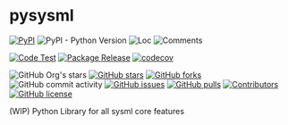 # pysysml

[![PyPI](https://img.shields.io/pypi/v/pysysml)](https://pypi.org/project/pysysml/)
![PyPI - Python Version](https://img.shields.io/pypi/pyversions/pysysml)
![Loc](https://img.shields.io/endpoint?url=https://gist.githubusercontent.com/HansBug/5dee8db07e67636819c3bdd62eda75c3/raw/loc.json)
![Comments](https://img.shields.io/endpoint?url=https://gist.githubusercontent.com/HansBug/5dee8db07e67636819c3bdd62eda75c3/raw/comments.json)

[![Code Test](https://github.com/SysMLv2-Research/pysysml/workflows/Code%20Test/badge.svg)](https://github.com/SysMLv2-Research/pysysml/actions?query=workflow%3A%22Code+Test%22)
[![Package Release](https://github.com/SysMLv2-Research/pysysml/workflows/Package%20Release/badge.svg)](https://github.com/SysMLv2-Research/pysysml/actions?query=workflow%3A%22Package+Release%22)
[![codecov](https://codecov.io/gh/SysMLv2-Research/pysysml/branch/main/graph/badge.svg?token=XJVDP4EFAT)](https://codecov.io/gh/SysMLv2-Research/pysysml)

![GitHub Org's stars](https://img.shields.io/github/stars/SysMLv2-Research)
[![GitHub stars](https://img.shields.io/github/stars/SysMLv2-Research/pysysml)](https://github.com/SysMLv2-Research/pysysml/stargazers)
[![GitHub forks](https://img.shields.io/github/forks/SysMLv2-Research/pysysml)](https://github.com/SysMLv2-Research/pysysml/network)
![GitHub commit activity](https://img.shields.io/github/commit-activity/m/SysMLv2-Research/pysysml)
[![GitHub issues](https://img.shields.io/github/issues/SysMLv2-Research/pysysml)](https://github.com/SysMLv2-Research/pysysml/issues)
[![GitHub pulls](https://img.shields.io/github/issues-pr/SysMLv2-Research/pysysml)](https://github.com/SysMLv2-Research/pysysml/pulls)
[![Contributors](https://img.shields.io/github/contributors/SysMLv2-Research/pysysml)](https://github.com/SysMLv2-Research/pysysml/graphs/contributors)
[![GitHub license](https://img.shields.io/github/license/SysMLv2-Research/pysysml)](https://github.com/SysMLv2-Research/pysysml/blob/master/LICENSE)

(WIP) Python Library for all sysml core features
